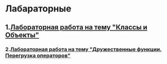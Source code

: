 # Лабараторные 
## 1.[Лабораторная работа на тему "Классы и Объекты"]([https://sonarcloud.io/summary/new_code?id=raukouskiandrey_Laboratory&branch=main](https://github.com/raukouskiandrey/Laboratory/tree/main/Laba1))
### 2.[Лабораторная работа на тему "Дружественные функции. Перегрузка операторов"]([https://sonarcloud.io/summary/new_code?id=raukouskiandrey_Laboratory&branch=main](https://github.com/raukouskiandrey/Laboratory/tree/main/Laba2))
